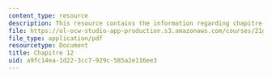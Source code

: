 ```yaml
---
content_type: resource
description: This resource contains the information regarding chapitre 12.
file: https://ol-ocw-studio-app-production.s3.amazonaws.com/courses/21g-302-french-ii-fall-2004/a9fc14ea1d223cc7929c585a2e116ee3_MIT21G_302_F04_classe_Z.pdf
file_type: application/pdf
resourcetype: Document
title: Chapitre 12
uid: a9fc14ea-1d22-3cc7-929c-585a2e116ee3
---
```

